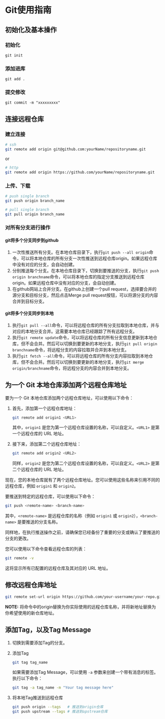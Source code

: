 # Git使用指南

## 初始化及基本操作

### 初始化

```text
git init
```

### 添加进库

```text
git add .
```

### 提交修改

```text
git commit -m "xxxxxxxxx"
```

## 连接远程仓库

### 建立连接

```sh
# ssh
git remote add origin git@github.com:yourName/repositoryname.git
```

or

```sh
# http
git remote add origin https://github.com/yourName/repositoryname.git
```

### 上传、下载

```sh
# push single branch
git push origin branch_name

# pull single branch
git pull origin branch_name
```

### 对所有分支进行操作

#### git将多个分支同步到github

1. 一次性推送所有分支。在本地仓库目录下，执行`git push --all origin`命令，可以将本地仓库的所有分支一次性推送到远程仓库origin。如果远程仓库中没有对应的分支，会自动创建。
2. 分别推送每个分支。在本地仓库目录下，切换到要推送的分支，执行`git push origin branchname`命令，可以将本地仓库的指定分支推送到远程仓库origin。如果远程仓库中没有对应的分支，会自动创建。
3. 在github网站上合并分支。在github上创建一个pull request，选择要合并的源分支和目标分支，然后点击Merge pull request按钮，可以将源分支的内容合并到目标分支。

#### git将多个分支同步到本地

1. 执行`git pull --all`命令，可以将远程仓库的所有分支拉取到本地仓库，并与对应的本地分支合并。这需要本地仓库已经跟踪了所有远程分支。
2. 执行`git remote update`命令，可以将远程仓库的所有分支信息更新到本地仓库，但不会合并。然后可以切换到要更新的本地分支，执行`git pull origin branchname`命令，将远程分支的内容拉取并合并到本地分支。
3. 执行`git fetch --all`命令，可以将远程仓库的所有分支内容拉取到本地仓库，但不会合并。然后可以切换到要更新的本地分支，执行`git merge origin/branchname`命令，将远程分支的内容合并到本地分支。

## 为一个 Git 本地仓库添加两个远程仓库地址

要为一个 Git 本地仓库添加两个远程仓库地址，可以使用以下命令：

1. 首先，添加第一个远程仓库地址：

    ```bash
    git remote add origin1 <URL1>
    ```

   其中，`origin1` 是您为第一个远程仓库设置的名称，可以自定义。`<URL1>` 是第一个远程仓库的 URL 地址。

2. 接下来，添加第二个远程仓库地址：

    ```bash
    git remote add origin2 <URL2>
    ```

   同样，`origin2` 是您为第二个远程仓库设置的名称，可以自定义。`<URL2>` 是第二个远程仓库的 URL 地址。

现在，您的本地仓库就有了两个远程仓库地址。您可以使用这些名称来引用不同的远程仓库，例如 `origin1` 和 `origin2`。

要推送到特定的远程仓库，可以使用以下命令：

```bash
git push <remote-name> <branch-name>
```

其中，`<remote-name>` 是远程仓库的名称（例如 `origin1` 或 `origin2`），`<branch-name>` 是要推送的分支名称。

同样地，在执行推送操作之前，请确保您已经备份了重要的分支或确认了要推送的分支的更改。

您可以使用以下命令查看远程仓库的列表：

```bash
git remote -v
```

这将显示所有已配置的远程仓库及其对应的 URL 地址。

## 修改远程仓库地址

```bash
git remote set-url origin https://github.com/your-username/your-repo.git
```

**NOTE:** 将命令中的origin替换为你实际使用的远程仓库名称，并将新地址替换为你希望使用的新仓库地址。

## 添加Tag，以及Tag Message

1. 切换到需要添加Tag的分支。

2. 添加Tag

    ```bash
    git tag tag_name
    ```

    如果需要添加Tag Message，可以使用 `-a` 参数来创建一个带有消息的标签。执行以下命令：

    ```bash
    git tag -a tag_name -m "Your tag message here"
    ```

3. 将本地Tag推送到远程仓库

    ```bash
    git push origin --tags   # 推送到origin仓库
    git push upstream --tags # 推送到upstream仓库
    ```
